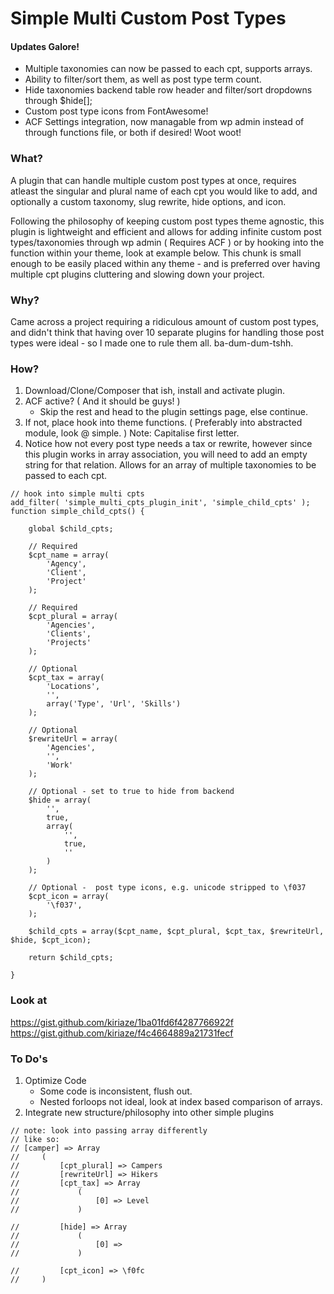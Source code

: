 Simple Multi Custom Post Types
===========

#### Updates Galore!
* Multiple taxonomies can now be passed to each cpt, supports arrays. 
* Ability to filter/sort them, as well as post type term count.
* Hide taxonomies backend table row header and filter/sort dropdowns through $hide[];
* Custom post type icons from FontAwesome!
* ACF Settings integration, now managable from wp admin instead of through functions file, or both if desired! Woot woot!

### What?
A plugin that can handle multiple custom post types at once, requires atleast the singular and plural name of each cpt you would like to add, and optionally a custom taxonomy, slug rewrite, hide options, and icon.

Following the philosophy of keeping custom post types theme agnostic, this plugin is lightweight and efficient and allows for adding infinite custom post types/taxonomies through wp admin ( Requires ACF ) or by hooking into the function within your theme, look at example below. This chunk is small enough to be easily placed within any theme - and is preferred over having multiple cpt plugins cluttering and slowing down your project.

### Why?
Came across a project requiring a ridiculous amount of custom post types, and didn't think that having over 10 separate plugins for handling those post types were ideal - so I made one to rule them all. ba-dum-dum-tshh.

### How?
1. Download/Clone/Composer that ish, install and activate plugin.
2. ACF active? ( And it should be guys! )
	* Skip the rest and head to the plugin settings page, else continue.
3. If not, place hook into theme functions. ( Preferably into abstracted module, look @ simple. ) Note: Capitalise first letter.
4. Notice how not every post type needs a tax or rewrite, however since this plugin works in array association, you will need to add an empty string for that relation. Allows for an array of multiple taxonomies to be passed to each cpt.

```
// hook into simple multi cpts
add_filter( 'simple_multi_cpts_plugin_init', 'simple_child_cpts' );
function simple_child_cpts() {

    global $child_cpts;

    // Required
    $cpt_name = array(
        'Agency',
        'Client',
        'Project'
    );

    // Required
    $cpt_plural = array(
        'Agencies',
        'Clients',
        'Projects'
    );

    // Optional
    $cpt_tax = array(
        'Locations',
        '',
        array('Type', 'Url', 'Skills')
    );

    // Optional
    $rewriteUrl = array(
        'Agencies',
        '',
        'Work'
    );

    // Optional - set to true to hide from backend
    $hide = array(
        '',
        true,
        array(
            '',
            true,
            ''
        )
    );
    
    // Optional -  post type icons, e.g. unicode stripped to \f037
    $cpt_icon = array(
        '\f037',
    );

    $child_cpts = array($cpt_name, $cpt_plural, $cpt_tax, $rewriteUrl, $hide, $cpt_icon);

    return $child_cpts;

}
```

### Look at
https://gist.github.com/kiriaze/1ba01fd6f4287766922f    
https://gist.github.com/kiriaze/f4c4664889a21731fecf

### To Do's
1. Optimize Code
	* Some code is inconsistent, flush out.
    * Nested forloops not ideal, look at index based comparison of arrays.
2. Integrate new structure/philosophy into other simple plugins


```
// note: look into passing array differently
// like so:
// [camper] => Array
//     (
//         [cpt_plural] => Campers
//         [rewriteUrl] => Hikers
//         [cpt_tax] => Array
//             (
//                 [0] => Level
//             )

//         [hide] => Array
//             (
//                 [0] =>
//             )

//         [cpt_icon] => \f0fc
//     )

```
